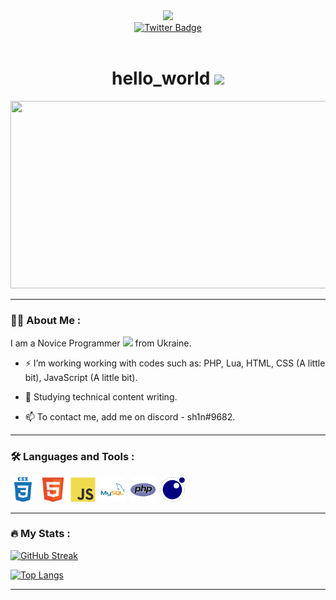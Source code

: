 <div id="header" align="center">
  <img src="https://i.gifer.com/IuTT.gif" width="100"/>
  <div id="badges">
    <a href="https://twitter.com/W1terix">
      <img src="https://img.shields.io/badge/Twitter-blue?style=for-the-badge&logo=twitter&logoColor=white" alt="Twitter Badge"/>
    </a>
  </div>
  <img src="https://komarev.com/ghpvc/?username=w1ter-lab&style=flat-square&color=blue" alt=""/>
  <h1>
    hello_world
    <img src="https://media.giphy.com/media/hvRJCLFzcasrR4ia7z/giphy.gif" width="30px"/>
  </h1>
</div>
<div align="center">
  <img src="https://camo.githubusercontent.com/e20822b4282c07ffd010cd05f855a6561d3b62358ca9e607e4901288dd748fcb/68747470733a2f2f63646e2e6472696262626c652e636f6d2f75736572732f323133313939332f73637265656e73686f74732f343934383733362f74686f75676874776f726b732d6769665f6472696262626c652e676966" width="600" height="300"/>
</div>

---

### :man_technologist: About Me :
I am a Novice Programmer <img src="https://media.giphy.com/media/WUlplcMpOCEmTGBtBW/giphy.gif" width="30"> from Ukraine.
- :zap: I’m working working with codes such as: PHP, Lua, HTML, CSS (A little bit), JavaScript (A little bit).

- :telescope: Studying technical content writing.

- :mailbox: To contact me, add me on discord - sh1n#9682.

---

### :hammer_and_wrench: Languages and Tools :
<div>
  <img src="https://github.com/devicons/devicon/blob/master/icons/css3/css3-plain-wordmark.svg"  title="CSS3" alt="CSS" width="40" height="40"/>&nbsp;
  <img src="https://github.com/devicons/devicon/blob/master/icons/html5/html5-original.svg" title="HTML5" alt="HTML" width="40" height="40"/>&nbsp;
  <img src="https://github.com/devicons/devicon/blob/master/icons/javascript/javascript-original.svg" title="JavaScript" alt="JavaScript" width="40" height="40"/>&nbsp;
  <img src="https://github.com/devicons/devicon/blob/master/icons/mysql/mysql-original-wordmark.svg" title="MySQL"  alt="MySQL" width="40" height="40"/>&nbsp;
  <img src="https://github.com/devicons/devicon/blob/master/icons/php/php-original.svg" title="PHP" alt="PHP" width="40" height="40"/>&nbsp;
  <img src="https://github.com/devicons/devicon/blob/master/icons/lua/lua-original.svg" title="LUA" alt="LUA" width="40" height="40"/>&nbsp;
</div>

---

### :fire: My Stats :
[![GitHub Streak](http://github-readme-streak-stats.herokuapp.com?user=w1ter-lab&theme=dark&background=000000)](https://git.io/streak-stats)

[![Top Langs](https://github-readme-stats.vercel.app/api/top-langs/?username=w1ter-lab&layout=compact&theme=vision-friendly-dark)](https://github.com/anuraghazra/github-readme-stats)

---
